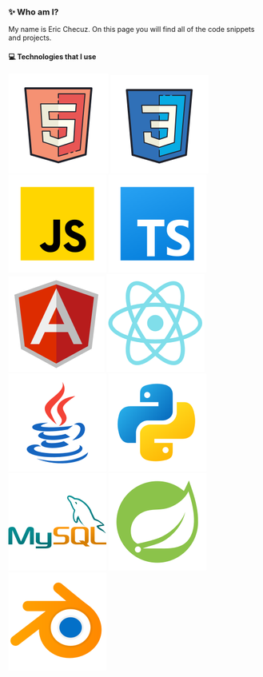 ### ✨ Who am I?
My name is Eric Checuz. On this page you will find all of the code snippets and projects.


#### 💻 Technologies that I use
![HTML5](./assets/html5.svg) ![CSS3](./assets/css3.svg) ![JavaScript](./assets/java-script.svg) ![TYPESCRIPT](./assets/typescript.svg)
![ANGULAR](./assets/angular.svg)  ![React](./assets/react.svg) ![JAVA](./assets/java.svg) ![PYTHON](./assets/python.svg)![MYSQL](./assets/mysql.svg) ![SPRINGBOOT](./assets/springboot.svg) ![BLENDE](./assets/blender.svg) 

